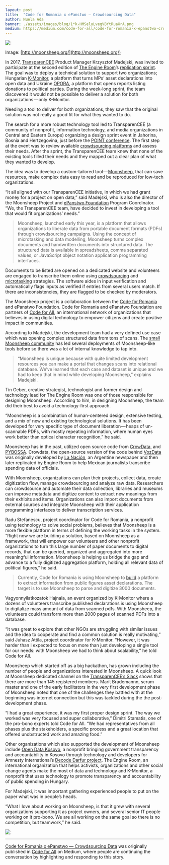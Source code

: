 ```yaml
---
layout: post
title:  "Code for Romania x ePanstwo — Crowdsourcing Data"
author: Nuela Ada
banner: ./assets/images/blog/1*k-HMSeluLvegVBYtRuaXrA.png
medium: https://medium.com/code-for-all/code-for-romania-x-epanstwo-crowdsourcing-data-ce8351821e16?source=rss----77bd73f07099---4
---
```


![](https://cdn-images-1.medium.com/max/1024/1*k-HMSeluLvegVBYtRuaXrA.png)

Image: [http://moonsheep.org/](http://moonsheep.org/)

In 2017, [TransparenCEE](http://transparencee.org/) Product Manager Krzysztof Madejski, was invited to participate at the second edition of [The Engine Room](http://www.theengineroom.org/)’s [replication sprint](https://www.theengineroom.org/microtasking-to-fight-corruption-reflecting-on-our-latest-replication-sprint-in-eastern-europe/). The goal was to deploy a technical solution to support two organizations; Hungarian [K-Monitor](http://k-monitor.hu/), a platform that turns MPs’ asset declarations into open data and Ukraine [OPORA](https://www.oporaua.org/en), a platform that opens reports listing donations to political parties. During the week-long sprint, the team discovered it would not be possible to deliver a solution for both organizations — only K-Monitor.

Needing a tool to deliver for both organizations, they saw that the original solution was not really a good fit for what they wanted to do.

The search for a more robust technology tool led to TransparenCEE (a community of nonprofit, information technology, and media organizations in Central and Eastern Europe) organizing a design sprint event in Jahorina, Bosnia and Hertzegovina, just before the [POINT conference](https://point.zastone.ba/point/). The first step at the event was to review available [crowdsourcing platforms](https://library.theengineroom.org/microtasking/) and assess their needs. After the sprint, the TransparenCEE team knew that none of the existing tools filled their needs and they mapped out a clear plan of what they wanted to develop.

The idea was to develop a custom-tailored tool — [Moonsheep](http://moonsheep.org/), that can save resources, make complex data easy to read and be reproduced for low-tech organizations.

“It all aligned with our TransparenCEE initiative, in which we had grant money for a project on open data,” said Madejski, who is also the director of the Moonsheep Project and [ePanstwo Foundation](https://epf.org.pl/en/) Program Coordinator. “We, the TransparenCEE team, have decided to invest in developing a tool that would fit organizations’ needs.”

> Moonsheep, launched early this year, is a platform that allows organizations to liberate data from portable document formats (PDFs) through crowdsourcing campaigns. Using the concept of microtasking and data modelling, Moonsheep turns complex documents and handwritten documents into structured data. The structured data is available in spreadsheets, comma separated values, or JavaScript object notation application programming interfaces.

Documents to be listed are opened on a dedicated website and volunteers are engaged to transcribe them online using [crowdsourcing](https://github.com/themoonsheep/moonsheep) and [microtasking](https://library.theengineroom.org/microtasking/) strategies. The software aides in input verification and automatically flags inputs as verified if entries from several users match. If there are inconsistencies, they are flagged to be checked by moderators.  
  
The Moonsheep project is a collaboration between the [Code for Romania](https://code4.ro/) and ePanstwo Foundation. Code for Romania and ePanstwo Foundation are partners of [Code for All](http://codeforall.org/), an international network of organizations that believes in using digital technology to empower citizens and create positive impact in communities.

According to Madejski, the development team had a very defined use case which was opening complex structured data from tons of scans. The [small Moonsheep community](http://moonsheep.org/acknowledgements) has led several deployments of Moonsheep-like tools before so there was a lot of internal knowledge to tap into.

> “Moonsheep is unique because with quite limited development resources you can make a portal that changes scans into relational database. We’ve learned that each case and dataset is unique and we had to keep that in mind while developing Moonsheep,” explains Madejski.

Tin Geber, creative strategist, technologist and former design and technology lead for The Engine Room was one of those responsible for designing Moonsheep. According to him, in designing Moonsheep, the team did their best to avoid a technology-first approach.

“Moonsheep is a combination of human-centered design, extensive testing, and a mix of new and existing technological solutions. It has been developed for very specific type of document liberation — heaps of un-scannable PDFs, with mostly repeating information, where human eyes work better than optical character recognition,” he said.

Moonsheep has in the past, utilized open source code from [CrowData](http://crowdata.github.io/), and [PYBOSSA](https://pybossa.com/). Crowdata, the open-source version of the code behind [VozData](http://vozdata.lanacion.com.ar/) was originally developed by [La Nación](https://www.lanacion.com.ar/), an Argentine newspaper and then later replicated by Engine Room to help Mexican journalists transcribe spending data of officials.

With Moonsheep, organizations can plan their projects, collect data, create digitization flow, manage crowdsourcing and analyze raw data. Researchers can crowdsource and automate their data collection, libraries and museums can improve metadata and digitize content to extract new meanings from their exhibits and items. Organizations can also import documents from external sources and integrate Moonsheep with their application programming interfaces to deliver transcription services.

Radu Stefanescu, project coordinator for Code for Romania, a nonprofit using technology to solve social problems, believes that Moonsheep is a more flexible platform in terms of defining the working tasks in the system.  
“Right now we are building a solution, based on Moonsheep as a framework, that will empower our volunteers and other nonprofit organizations to turn this large number of paper documents to digital records, that can be queried, organized and aggregated into more meaningful information. Moonsheep is helping us bridge the gap and advance to a fully digitized aggregation platform, holding all relevant data of political figures,” he said.

> Currently, Code for Romania is using Moonsheep to [build](https://github.com/code4romania/project-template) a platform to extract information from public figures asset declarations. The target is to use Moonsheep to parse and digitize 3000 documents.

Vagyonnyilatkozatok Hajnala, an event organized by K-Monitor where a dozens of volunteers transcribe published declarations is using Moonsheep to digitalize mass amount of data from scanned pdfs. With Moonsheep, the volunteers could transform more than 2000 pages of scanned PDFs into a database.

“It was great to explore that other NGOs are struggling with similar issues and the idea to cooperate and find a common solution is really motivating,” said Juhasz Attila, project coordinator for K-Monitor. “However, it was harder than I expected to focus on more than just developing a single tool for our needs: with Moonsheep we had to think about scalability,” he told Code for All.

Moonsheep which started off as a big hackathon, has grown including the number of people and organizations interested in Moonsheep. A quick look at Moonsheep dedicated channel on the [](http://slack.transparencee.org/) [TransparenCEE’s Slack](https://slack.transparencee.org/) shows that there are more than 145 registered members. Marit Brademannn, scrum master and one of the early facilitators in the very first development phase of Moonsheep noted that one of the challenges they battled with at the beginning was internet connection but this was tackled during the the post-development phase.

“I had a great experience, it was my first proper design sprint. The way we worked was very focused and super collaborative,” Dimitri Stamatis, one of the pro-bono experts told Code for All. “We had representatives from all phases plus the stakeholders, a specific process and a great location that offered unobstructed work and amazing food.”

Other organizations which also supported the development of Moonsheep include [Open Data Kosovo](http://opendatakosovo.org/), a nonprofit bringing government transparency and accountability in Kosovo through technology and developers for Amnesty International’s [Decode Darfur project](https://decoders.amnesty.org/projects/decode-darfur). The Engine Room, an international organization that helps activists, organizations and other social change agents make the most of data and technology and K-Monitor, a nonprofit that uses technology to promote transparency and accountability of public spending in Hungary.

For Madejski, it was important gathering experienced people to put on the paper what was in people’s heads.

“What I love about working on Moonsheep, is that it grew with several organizations supporting it as project owners, and several senior IT people working on it pro-bono. We are all working on the same goal so there is no competition, but teamwork,” he said.

![](https://medium.com/_/stat?event=post.clientViewed&referrerSource=full_rss&postId=ce8351821e16)

* * *

[Code for Romania x ePanstwo — Crowdsourcing Data](https://medium.com/code-for-all/code-for-romania-x-epanstwo-crowdsourcing-data-ce8351821e16) was originally published in [Code for All](https://medium.com/code-for-all) on Medium, where people are continuing the conversation by highlighting and responding to this story.